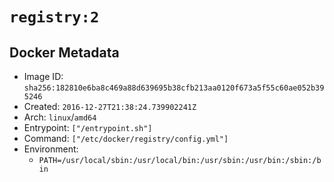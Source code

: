 # `registry:2`

## Docker Metadata

- Image ID: `sha256:182810e6ba8c469a88d639695b38cfb213aa0120f673a5f55c60ae052b395246`
- Created: `2016-12-27T21:38:24.739902241Z`
- Arch: `linux`/`amd64`
- Entrypoint: `["/entrypoint.sh"]`
- Command: `["/etc/docker/registry/config.yml"]`
- Environment:
  - `PATH=/usr/local/sbin:/usr/local/bin:/usr/sbin:/usr/bin:/sbin:/bin`

